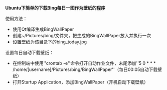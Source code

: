 **Ubuntu下简单的下载Bing每日一图作为壁纸的程序**

使用方法：

  - 使用Qt编译生成BingWallPaper
  - 创建~/Pictures/bing/文件夹，把生成的BingWallPaper放入并执行一次
  - 设置壁纸为该目录下的bing_today.jpg
  
设置每日自动下载壁纸：
  * 在控制端中使用''crontab -e''命令打开自动作业文件，末尾添加''5 0 * * * /home/[username]/Pictures/bing/BingWallPaper''（每日00:05自动下载壁纸）
  * 打开Startup Application，添加BingWallPaper（开机自动下载壁纸）
